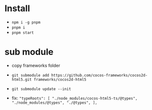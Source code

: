 # Install
- `npm i -g pnpm`
- `pnpm i`
- `pnpm start`
# sub module
- copy frameworks folder
- `git submodule add https://github.com/cocos-frameworks/cocos2d-html5.git frameworks/cocos2d-html5`
- `git submodule update --init`

- fix: `"typeRoots": [
  "./node_modules/cocos-html5-ts/@types",
  "./node_modules/@types",
  "./@types",
],
`